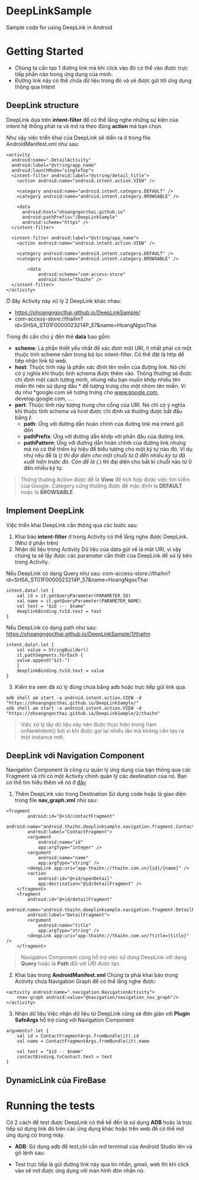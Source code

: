 # DeepLinkSample

Sample code for using DeepLink in Android

# Getting Started

* Chúng ta cần tạo 1 đường link mà khi click vào đó có thể vào được trực tiếp phần nào trong ứng dụng của mình.
* Đường link này có thể chứa dữ liệu trong đó và sẽ được gửi tới ứng dụng thông qua Intent

## DeepLink structure

DeepLink dựa trên **intent-filter** để có thể lắng nghe những sự kiện của intent hệ thống phát ra và mở ra theo đúng **action** mà bạn chọn.

Như vậy việc triển khai của DeepLink sẽ diễn ra ở trong file AndroidManifest.xml như sau:

```
<activity
  android:name=".DetailActivity"
  android:label="@string/app_name"
  android:launchMode="singleTop">
  <intent-filter android:label="@string/detail_title">
    <action android:name="android.intent.action.VIEW" />

    <category android:name="android.intent.category.DEFAULT" />
    <category android:name="android.intent.category.BROWSABLE" />
    
    <data
      android:host="ohoangngocthai.github.io"
      android:pathPrefix="/DeepLinkSample"
      android:scheme="https" />
  </intent-filter>
  
  <intent-filter android:label="@string/app_name">
    <action android:name="android.intent.action.VIEW" />
  
    <category android:name="android.intent.category.DEFAULT" />
    <category android:name="android.intent.category.BROWSABLE" />
  
        <data
            android:scheme="com-access-store"
            android:host="thaihn" />
  </intent-filter>
</activity>
```
Ở đây Activity này xử lý 2 DeepLink khác nhau:
* https://ohoangngocthai.github.io/DeepLinkSample/
* com-access-store://thaihn?id=SHSA_ST01F0000023214P_57&name=HoangNgocThai

Trong đó cần chú ý đến thẻ **data** bao gồm:
* **scheme**: Là phần thiết yếu nhất để xác định một URI, ít nhất phải có một thuộc tính scheme nằm trong bộ lọc intent-filter. Có thể đặt là http để tiếp nhận link từ web.
* **host**: Thuộc tính này là phần xác định tên miền của đường link. Nó chỉ có ý nghĩa khi thuộc tính schema được thêm vào. Thông thường sẽ được chỉ định một cách tường mình, nhưng nếu bạn muốn khớp nhiều tên miền thì nên sử dụng dấu * để  tượng trưng cho một nhóm tên miền. Ví dụ như *google.com sẽ tượng trưng cho www.google.com, develop.google.com, ....
* **port**: Thuộc tính này tượng trung cho cổng của URI. Nó chỉ có ý nghĩa khi thuộc tính schema và host được chỉ định và thường được bắt đầu bằng **/**.
  * **path**: Ứng với đường dẫn hoàn chỉnh của đường link mà intent gửi đến
  * **pathPrefix**: Ứng với đường dẫn khớp với phần đầu của đường link.
  * **pathPattern**: Ứng với đường dẫn hoàn chỉnh của đường link nhưng mà nó có thể thêm ký hiệu để biểu tượng cho một ký tự nào đó. Ví dụ như nếu để là (*) thì đại diện cho một chuỗi từ 0 đến nhiều ký tự đã xuất hiện trước đó. Còn để là (.*) thì đại diện cho bất kì chuỗi nào từ 0 đến nhiều ký tự.

> Thông thường Action được để là **View** để tích hợp được việc tìm kiếm của Google. Category cũng thường được để mặc định là **DEFAULT** hoặc là **BROWSABLE**.
## Implement DeepLink

Việc triển khai DeepLink cần thông qua các bước sau:
1. Khai báo **intent-filter** ở trong Activity có thể lắng nghe được DeepLink. (Như ở phần trên)
2. Nhận dữ liệu trong Activity
Dữ liệu của data gửi về là một URI, vì vậy chúng ta sẽ lấy được các parameter cần thiết của DeepLink để xử lý bên trong Activity.

Nếu DeepLink có dạng Query như sau: com-access-store://thaihn?id=SHSA_ST01F0000023214P_57&name=HoangNgocThai
```
intent.data?.let {
    val id = it.getQueryParameter(PARAMETER_ID)
    val name = it.getQueryParameter(PARAMETER_NAME)
    val text = "$id --- $name"
    deeplinkBinding.tvId.text = text
}
```
Nếu DeepLink có dạng path như sau: https://ohoangngocthai.github.io/DeepLinkSample/1/thaihn
```
intent.data?.let {
    val value = StringBuilder()
    it.pathSegments.forEach {
    value.append("$it-")
    }
    deeplinkBinding.tvId.text = value
}
```

3. Kiểm tra xem đã xử lý đúng chưa bằng adb hoặc trực tiếp gửi link qua.
```
adb shell am start -a android.intent.action.VIEW -d "https://ohoangngocthai.github.io/DeepLinkSample/"
adb shell am start -a android.intent.action.VIEW -d "https://ohoangngocthai.github.io/DeepLinkSample/2/thaihn"
```

> Việc xử lý lấy dữ liệu này nên được thực hiện trong hàm onNewIntent() bởi vì khi được gọi lại nhiều lần mà không cần tạo ra một instance mới.

## DeepLink với Navigation Component
Navigation Component là công cụ quản lý ứng dụng của bạn thông qua các Fragment và chỉ có một Activity chính quản lý các destination của nó. Bạn có thể tìm hiểu thêm về nó ở [đây](https://developer.android.com/topic/libraries/architecture/navigation/navigation-implementing)

1. Thêm DeepLink vào trong Destination
Sử dụng code hoặc là giao diện trong file **nav_graph.xml** như sau:

```
<fragment
        android:id="@+id/contactFragment"
        android:name="android.thaihn.deeplinksample.navigation.fragment.ContactFragment"
        android:label="ContactFragment">
        <argument
            android:name="id"
            app:argType="integer" />
        <argument
            android:name="name"
            app:argType="string" />
        <deepLink app:uri="app-thaihn://thaihn.com.vn/{id}/{name}" />
        <action
            android:id="@+id/openDetail"
            app:destination="@id/detailFragment" />
    </fragment>
    <fragment
        android:id="@+id/detailFragment"
        android:name="android.thaihn.deeplinksample.navigation.fragment.DetailFragment"
        android:label="DetailFragment">
        <argument
            android:name="title"
            app:argType="string" />
        <deepLink app:uri="app-thaihn://thaihn.com.vn/?title={title}" />
    </fragment>
```

> Navigation Component cũng hỗ trợ việc sử dụng DeepLink với dạng **Query** hoặc là **Path** đối với URI được tạo.

2. Khai báo trong **AndroidManifest.xml**
Chúng ta phải khai báo trong Activity chứa Navigation Graph để có thể lắng nghe được:
```
<activity android:name=".navigation.NavigationActivity">
    <nav-graph android:value="@navigation/navigation_nav_graph"/>
</activity>
```
3. Nhận dữ liệu
Việc nhận dữ liệu từ DeepLink cũng sẽ đơn giản với **Plugin SafeArgs** hỗ trợ cùng với Navigation Component 
```
arguments?.let {
    val id = ContactFragmentArgs.fromBundle(it).id
    val name = ContactFragmentArgs.fromBundle(it).name

    val text = "$id -- $name"
    contactBinding.tvContact.text = text
}
```  

## DynamicLink của FireBase

# Running the tests
Có 2 cách để test được DeepLink có thể kể đến là sử dụng **ADB** hoặc là trực tiếp sử dụng link đó trên các ứng dụng khác hoặc trên web để có thể mở ứng dụng có trong máy.
* **ADB**: Sử dụng adb để test,chỉ cần mở terminal của Android Studio lên và gõ lệnh sau:

* Test trực tiếp là gửi đường link này qua tin nhắn, gmail, web thì khi click vào sẽ mở được ứng dụng với màn hình đón nhận nó.


